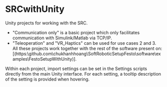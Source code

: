 # SRCwithUnity
Unity projects for working with the SRC.
- "Communication only" is a basic project which only facilitates communication with Simulink/Matlab via TCP/IP.
- "Teleoperation" and "VR_Haptics" can be used for use cases 2 and 3.
All these projects work together with the rest of the software present on: [(https:\\github.com\chukhanhhoang\SoftRoboticSetupFesto\software\examples\FestoSetupWithUnity)].

Within each project, import settings can be set in the Settings scripts directly from the main Unity interface. For each setting, a tooltip description of the setting is provided when hovering.
